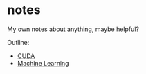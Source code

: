 # notes
My own notes about anything, maybe helpful?

Outline:

- [CUDA](./cuda)
- [Machine Learning](./MachineLearning)